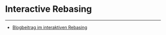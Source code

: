 # Interactive Rebasing


---

 * [Blogbeitrag im interaktiven Rebasing](https://kapitel26.github.io/git/2013/10/16/rebasing-bei-lehmanns.html)
